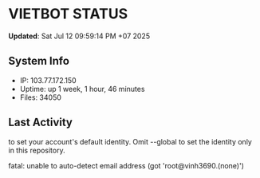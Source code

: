 # VIETBOT STATUS
**Updated**: Sat Jul 12 09:59:14 PM +07 2025

## System Info
- IP: 103.77.172.150
- Uptime: up 1 week, 1 hour, 46 minutes
- Files: 34050

## Last Activity

to set your account's default identity.
Omit --global to set the identity only in this repository.

fatal: unable to auto-detect email address (got 'root@vinh3690.(none)')
